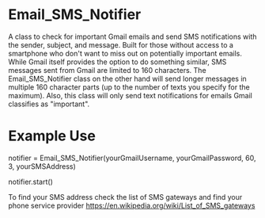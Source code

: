 Email_SMS_Notifier
==================

A class to check for important Gmail emails and send SMS notifications with the sender, subject, and message. Built for those without access to a smartphone who don't want to miss out on potentially important emails. While Gmail itself provides the option to do something similar, SMS messages sent from Gmail are limited to 160 characters. The Email_SMS_Notifier class on the other hand will send longer messages in multiple 160 character parts (up to the number of texts you specify for the maximum). Also, this class will only send text notifications for emails Gmail classifies as "important". 

Example Use
=================

notifier = Email_SMS_Notifier(yourGmailUsername, yourGmailPassword, 60, 3, yourSMSAddress)

notifier.start()


To find your SMS address check the list of SMS gateways and find your phone service provider https://en.wikipedia.org/wiki/List_of_SMS_gateways
